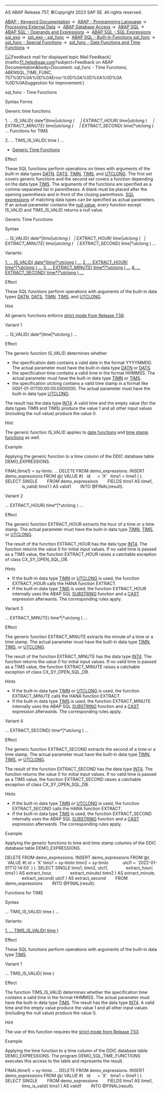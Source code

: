   

* * *

AS ABAP Release 757, ©Copyright 2023 SAP SE. All rights reserved.

[ABAP - Keyword Documentation](javascript:call_link\('abenabap.htm'\)) →  [ABAP - Programming Language](javascript:call_link\('abenabap_reference.htm'\)) →  [Processing External Data](javascript:call_link\('abenabap_language_external_data.htm'\)) →  [ABAP Database Access](javascript:call_link\('abendb_access.htm'\)) →  [ABAP SQL](javascript:call_link\('abenabap_sql.htm'\)) →  [ABAP SQL - Operands and Expressions](javascript:call_link\('abenabap_sql_operands.htm'\)) →  [ABAP SQL - SQL Expressions sql\_exp](javascript:call_link\('abapsql_expr.htm'\)) →  [sql\_exp - sql\_func](javascript:call_link\('abensql_builtin_func.htm'\)) →  [ABAP SQL - Built-In Functions sql\_func](javascript:call_link\('abenabap_sql_builtin_functions.htm'\)) →  [sql\_func - Special Functions](javascript:call_link\('abenabap_sql_special_functions.htm'\)) →  [sql\_func - Date Functions and Time Functions](javascript:call_link\('abenabap_sql_date_time_functions.htm'\)) → 

 [![](Mail.gif?object=Mail.gif&sap-language=EN "Feedback mail for displayed topic") Mail Feedback](mailto:f1_help@sap.com?subject=Feedback on ABAP Documentation&body=Document: sql_func - Time Functions, ABENSQL_TIME_FUNC, 757%0D%0A%0D%0AError:%0D%0A%0D%0A%0D%0A
%0D%0ASuggestion for improvement:)

sql\_func - Time Functions

Syntax Forms

Generic time functions

1\. ... IS\_VALID( date*|*time*|*utclong )
    *|* EXTRACT\_HOUR( time*|*utclong )
    *|* EXTRACT\_MINUTE( time*|*utclong )
    *|* EXTRACT\_SECOND( time*|*utclong ) ...
Functions for TIMS

2\. ... TIMS\_IS\_VALID( time ) ...

-   [Generic Time Functions](#abensql-time-func-1-------functions-for-tims---@ITOC@@ABENSQL_TIME_FUNC_2)

Effect

These SQL functions perform operations on times with arguments of the built-in data types [DATN](javascript:call_link\('abenddic_builtin_types.htm'\)), [DATS](javascript:call_link\('abenddic_builtin_types.htm'\)), [TIMN](javascript:call_link\('abenddic_builtin_types.htm'\)), [TIMS](javascript:call_link\('abenddic_builtin_types.htm'\)), and [UTCLONG](javascript:call_link\('abenddic_builtin_types.htm'\)). The first set covers generic functions and the second set covers a function depending on the data type [TIMS](javascript:call_link\('abenddic_builtin_types.htm'\)). The arguments of the functions are specified as a comma-separated list in parentheses. A blank must be placed after the opening parenthesis and in front of the closing parenthesis. [SQL expressions](javascript:call_link\('abapsql_expr.htm'\)) of matching data types can be specified as actual parameters. If an actual parameter contains the [null value](javascript:call_link\('abennull_value_glosry.htm'\) "Glossary Entry"), every function except IS\_VALID and TIMS\_IS\_VALID returns a null value.

Generic Time Functions   

Syntax

... IS\_VALID( date*|*time*|*utclong )
  *|* EXTRACT\_HOUR( time*|*utclong )
  *|* EXTRACT\_MINUTE( time*|*utclong )
  *|* EXTRACT\_SECOND( time*|*utclong ) ...

Variants:

[1\. ... IS\_VALID( date*|*time*|*utclong ) ...](#!ABAP_VARIANT_1@1@)
[2\. ... EXTRACT\_HOUR( time*|*utclong ) ...](#!ABAP_VARIANT_2@2@)
[3\. ... EXTRACT\_MINUTE( time*|*utclong ) ...](#!ABAP_VARIANT_3@3@)
[4\. ... EXTRACT\_SECOND( time*|*utclong ) ...](#!ABAP_VARIANT_4@4@)

Effect

These SQL functions perform operations with arguments of the built-in data types [DATN](javascript:call_link\('abenddic_builtin_types.htm'\)), [DATS](javascript:call_link\('abenddic_builtin_types.htm'\)), [TIMN](javascript:call_link\('abenddic_builtin_types.htm'\)), [TIMS](javascript:call_link\('abenddic_builtin_types.htm'\)), and [UTCLONG](javascript:call_link\('abenddic_builtin_types.htm'\)).

Hint

All generic functions enforce [strict mode from Release 7.56](javascript:call_link\('abenabap_sql_strictmode_756.htm'\)).

Variant 1   

... IS\_VALID( date*|*time*|*utclong ) ...

Effect

The generic function IS\_VALID determines whether

-   the specification date contains a valid date in the format YYYYMMDD. The actual parameter must have the built-in data type [DATN](javascript:call_link\('abenddic_builtin_types.htm'\)) or [DATS](javascript:call_link\('abenddic_builtin_types.htm'\)).
-   the specification time contains a valid time in the format HHMMSS. The actual parameter must have the built-in data type [TIMN](javascript:call_link\('abenddic_builtin_types.htm'\)) or [TIMS](javascript:call_link\('abenddic_builtin_types.htm'\)).
-   the specification utclong contains a valid time stamp in a format like 0001-01-01T00:00:00.0000000. The actual parameter must have the built-in data type [UTCLONG](javascript:call_link\('abenddic_builtin_types.htm'\)).

The result has the data type [INT4](javascript:call_link\('abenddic_builtin_types.htm'\)). A valid time and the empty value (for the data types TIMN and TIMS) produce the value 1 and all other input values (including the null value) produce the value 0.

Hint

The generic function IS\_VALID applies to [date functions](javascript:call_link\('abensql_date_func.htm'\)) and [time stamp functions](javascript:call_link\('abensql_timestamp_func.htm'\)) as well.

Example

Applying the generic function to a time column of the DDIC database table DEMO\_EXPRESSIONS.

FINAL(time1) = sy-timlo.
...
DELETE FROM demo\_expressions.
INSERT demo\_expressions FROM @( VALUE #(
  id      = 'X'
  tims1 = time1 ) ).
SELECT SINGLE
       FROM demo\_expressions
       FIELDS tims1 AS time1,
              is\_valid( tims1 ) AS valid1
       INTO @FINAL(result).

Variant 2   

... EXTRACT\_HOUR( time*|*utclong ) ...

Effect

The generic function EXTRACT\_HOUR extracts the hour of a time or a time stamp. The actual parameter must have the built-in data type [TIMN](javascript:call_link\('abenddic_builtin_types.htm'\)), [TIMS](javascript:call_link\('abenddic_builtin_types.htm'\)), or [UTCLONG](javascript:call_link\('abenddic_builtin_types.htm'\)).

The result of the function EXTRACT\_HOUR has the data type [INT4](javascript:call_link\('abenddic_builtin_types.htm'\)). The function returns the value 0 for initial input values. If no valid time is passed as a TIMS value, the function EXTRACT\_HOUR raises a catchable exception of class CX\_SY\_OPEN\_SQL\_DB.

Hints

-   If the built-in data type [TIMN](javascript:call_link\('abenddic_builtin_types.htm'\)) or [UTCLONG](javascript:call_link\('abenddic_builtin_types.htm'\)) is used, the function EXTRACT\_HOUR calls the HANA function EXTRACT.
-   If the built-in data type [TIMS](javascript:call_link\('abenddic_builtin_types.htm'\)) is used, the function EXTRACT\_HOUR internally uses the ABAP SQL [SUBSTRING](javascript:call_link\('abensql_string_func.htm'\)) function and a [CAST](javascript:call_link\('abensql_cast.htm'\)) expression afterwards. The corresponding rules apply.

Variant 3   

... EXTRACT\_MINUTE( time*|*utclong ) ...

Effect

The generic function EXTRACT\_MINUTE extracts the minute of a time or a time stamp. The actual parameter must have the built-in data type [TIMN](javascript:call_link\('abenddic_builtin_types.htm'\)), [TIMS](javascript:call_link\('abenddic_builtin_types.htm'\)), or [UTCLONG](javascript:call_link\('abenddic_builtin_types.htm'\)).

The result of the function EXTRACT\_MINUTE has the data type [INT4](javascript:call_link\('abenddic_builtin_types.htm'\)). The function returns the value 0 for initial input values. If no valid time is passed as a TIMS value, the function EXTRACT\_MINUTE raises a catchable exception of class CX\_SY\_OPEN\_SQL\_DB.

Hints

-   If the built-in data type [TIMN](javascript:call_link\('abenddic_builtin_types.htm'\)) or [UTCLONG](javascript:call_link\('abenddic_builtin_types.htm'\)) is used, the function EXTRACT\_MINUTE calls the HANA function EXTRACT.
-   If the built-in data type [TIMS](javascript:call_link\('abenddic_builtin_types.htm'\)) is used, the function EXTRACT\_MINUTE internally uses the ABAP SQL [SUBSTRING](javascript:call_link\('abensql_string_func.htm'\)) function and a [CAST](javascript:call_link\('abensql_cast.htm'\)) expression afterwards. The corresponding rules apply.

Variant 4   

... EXTRACT\_SECOND( time*|*utclong ) ...

Effect

The generic function EXTRACT\_SECOND extracts the second of a time or a time stamp. The actual parameter must have the built-in data type [TIMN](javascript:call_link\('abenddic_builtin_types.htm'\)), [TIMS](javascript:call_link\('abenddic_builtin_types.htm'\)), or [UTCLONG](javascript:call_link\('abenddic_builtin_types.htm'\)).

The result of the function EXTRACT\_SECOND has the data type [INT4](javascript:call_link\('abenddic_builtin_types.htm'\)). The function returns the value 0 for initial input values. If no valid time is passed as a TIMS value, the function EXTRACT\_SECOND raises a catchable exception of class CX\_SY\_OPEN\_SQL\_DB.

Hints

-   If the built-in data type [TIMN](javascript:call_link\('abenddic_builtin_types.htm'\)) or [UTCLONG](javascript:call_link\('abenddic_builtin_types.htm'\)) is used, the function EXTRACT\_SECOND calls the HANA function EXTRACT.
-   If the built-in data type [TIMS](javascript:call_link\('abenddic_builtin_types.htm'\)) is used, the function EXTRACT\_SECOND internally uses the ABAP SQL [SUBSTRING](javascript:call_link\('abensql_string_func.htm'\)) function and a [CAST](javascript:call_link\('abensql_cast.htm'\)) expression afterwards. The corresponding rules apply.

Example

Applying the generic functions to time and time stamp columns of the DDIC database table DEMO\_EXPRESSIONS.

DELETE FROM demo\_expressions.
INSERT demo\_expressions FROM @(
  VALUE #( id = 'X' tims1 = sy-timlo timn2 = sy-timlo
           utcl1 = \`2022-01-01T12:14:50\` ) ).
SELECT SINGLE tims1, timn2, utcl1,
              extract\_hour( tims1 ) AS extract\_hour,
              extract\_minute( timn2 ) AS extract\_minute,
              extract\_second( utcl1 ) AS extract\_second
       FROM demo\_expressions
       INTO @FINAL(result).

Functions for TIMS   

Syntax

... TIMS\_IS\_VALID( time ) ...

Variants:

[1\. ... TIMS\_IS\_VALID( time )](#!ABAP_VARIANT_1@5@)

Effect

These SQL functions perform operations with arguments of the built-in data type [TIMS](javascript:call_link\('abenddic_builtin_types.htm'\)).

Variant 1   

... TIMS\_IS\_VALID( time )

Effect

The function TIMS\_IS\_VALID determines whether the specification time contains a valid time in the format HHMMSS. The actual parameter must have the built-in data type [TIMS](javascript:call_link\('abenddic_builtin_types.htm'\)). The result has the data type [INT4](javascript:call_link\('abenddic_builtin_types.htm'\)). A valid time and the empty value produce the value 1 and all other input values (including the null value) produce the value 0.

Hint

The use of this function requires the [strict mode from Release 7.53](javascript:call_link\('abenabap_sql_strictmode_753.htm'\)).

Example

Applying the time function to a time column of the DDIC database table DEMO\_EXPRESSIONS. The program DEMO\_SQL\_TIME\_FUNCTIONS executes this access to the table and represents the result.

FINAL(time1) = sy-timlo.
...
DELETE FROM demo\_expressions.
INSERT demo\_expressions FROM @( VALUE #(
  id      = 'X'
  tims1 = time1 ) ).
SELECT SINGLE
       FROM demo\_expressions
       FIELDS tims1 AS time1,
              tims\_is\_valid( tims1 ) AS valid1
       INTO @FINAL(result).